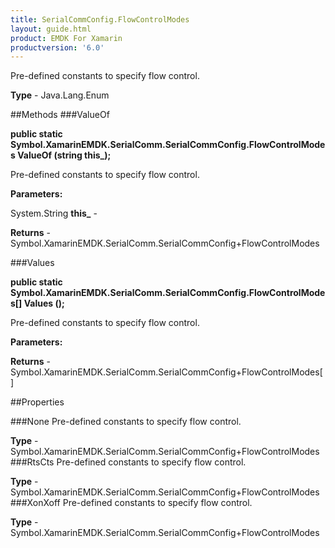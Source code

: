 ```yaml
---
title: SerialCommConfig.FlowControlModes
layout: guide.html
product: EMDK For Xamarin 
productversion: '6.0' 
---
```

Pre-defined constants to specify flow control.

**Type** - Java.Lang.Enum

##Methods
###ValueOf

**public static Symbol.XamarinEMDK.SerialComm.SerialCommConfig.FlowControlModes ValueOf (string this_);**

Pre-defined constants to specify flow control.

**Parameters:**

System.String **this_**  - 
        

**Returns** - Symbol.XamarinEMDK.SerialComm.SerialCommConfig+FlowControlModes

###Values

**public static Symbol.XamarinEMDK.SerialComm.SerialCommConfig.FlowControlModes[] Values ();**

Pre-defined constants to specify flow control.

**Parameters:**

**Returns** - Symbol.XamarinEMDK.SerialComm.SerialCommConfig+FlowControlModes[]

##Properties

###None
Pre-defined constants to specify flow control.

**Type** - Symbol.XamarinEMDK.SerialComm.SerialCommConfig+FlowControlModes
###RtsCts
Pre-defined constants to specify flow control.

**Type** - Symbol.XamarinEMDK.SerialComm.SerialCommConfig+FlowControlModes
###XonXoff
Pre-defined constants to specify flow control.

**Type** - Symbol.XamarinEMDK.SerialComm.SerialCommConfig+FlowControlModes
